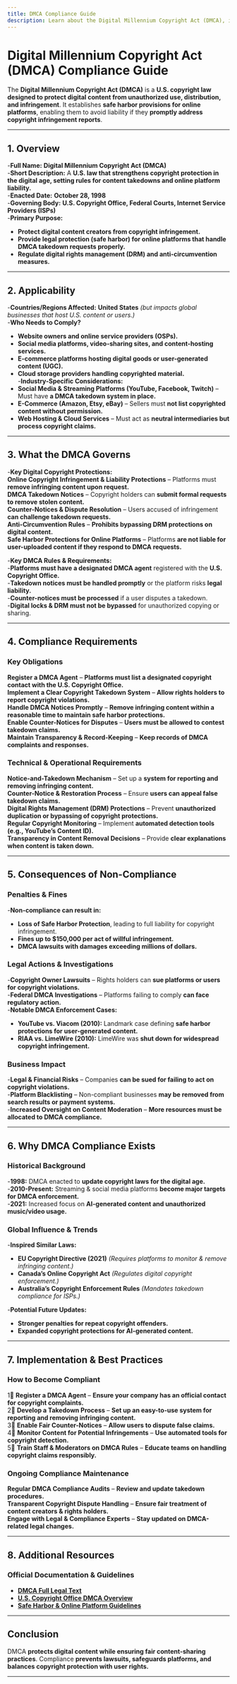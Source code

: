 ```yaml
---
title: DMCA Compliance Guide
description: Learn about the Digital Millennium Copyright Act (DMCA), its requirements, enforcement, and best practices for online copyright protection.
---
```


# **Digital Millennium Copyright Act (DMCA) Compliance Guide**  
The **Digital Millennium Copyright Act (DMCA)** is a **U.S. copyright law designed to protect digital content from unauthorized use, distribution, and infringement**. It establishes **safe harbor provisions for online platforms**, enabling them to avoid liability if they **promptly address copyright infringement reports**.

---

## **1. Overview**
-**Full Name:** **Digital Millennium Copyright Act (DMCA)**  
-**Short Description:** A **U.S. law that strengthens copyright protection in the digital age, setting rules for content takedowns and online platform liability.**  
-**Enacted Date:** **October 28, 1998**  
-**Governing Body:** **U.S. Copyright Office, Federal Courts, Internet Service Providers (ISPs)**  
-**Primary Purpose:**  
  - **Protect digital content creators from copyright infringement.**  
  - **Provide legal protection (safe harbor) for online platforms that handle DMCA takedown requests properly.**  
  - **Regulate digital rights management (DRM) and anti-circumvention measures.**  

---

## **2. Applicability**
-**Countries/Regions Affected:** **United States** *(but impacts global businesses that host U.S. content or users.)*  
-**Who Needs to Comply?**  
  - **Website owners and online service providers (OSPs).**  
  - **Social media platforms, video-sharing sites, and content-hosting services.**  
  - **E-commerce platforms hosting digital goods or user-generated content (UGC).**  
  - **Cloud storage providers handling copyrighted material.**  
-**Industry-Specific Considerations:**  
  - **Social Media & Streaming Platforms (YouTube, Facebook, Twitch)** – Must have **a DMCA takedown system in place.**  
  - **E-Commerce (Amazon, Etsy, eBay)** – Sellers must **not list copyrighted content without permission.**  
  - **Web Hosting & Cloud Services** – Must act as **neutral intermediaries but process copyright claims.**  

---

## **3. What the DMCA Governs**
-**Key Digital Copyright Protections:**  
   **Online Copyright Infringement & Liability Protections** – Platforms must **remove infringing content upon request.**  
   **DMCA Takedown Notices** – Copyright holders can **submit formal requests to remove stolen content.**  
   **Counter-Notices & Dispute Resolution** – Users accused of infringement **can challenge takedown requests.**  
   **Anti-Circumvention Rules** – **Prohibits bypassing DRM protections on digital content.**  
   **Safe Harbor Protections for Online Platforms** – Platforms **are not liable for user-uploaded content if they respond to DMCA requests.**  

-**Key DMCA Rules & Requirements:**  
  -**Platforms must have a designated DMCA agent** registered with the **U.S. Copyright Office.**  
  -**Takedown notices must be handled promptly** or the platform risks **legal liability.**  
  -**Counter-notices must be processed** if a user disputes a takedown.  
  -**Digital locks & DRM must not be bypassed** for unauthorized copying or sharing.  

---

## **4. Compliance Requirements**
### **Key Obligations**
 **Register a DMCA Agent** – **Platforms must list a designated copyright contact with the U.S. Copyright Office.**  
 **Implement a Clear Copyright Takedown System** – **Allow rights holders to report copyright violations.**  
 **Handle DMCA Notices Promptly** – **Remove infringing content within a reasonable time to maintain safe harbor protections.**  
 **Enable Counter-Notices for Disputes** – **Users must be allowed to contest takedown claims.**  
 **Maintain Transparency & Record-Keeping** – **Keep records of DMCA complaints and responses.**  

### **Technical & Operational Requirements**
 **Notice-and-Takedown Mechanism** – Set up a **system for reporting and removing infringing content.**  
 **Counter-Notice & Restoration Process** – Ensure **users can appeal false takedown claims.**  
 **Digital Rights Management (DRM) Protections** – Prevent **unauthorized duplication or bypassing of copyright protections.**  
 **Regular Copyright Monitoring** – Implement **automated detection tools (e.g., YouTube’s Content ID).**  
 **Transparency in Content Removal Decisions** – Provide **clear explanations when content is taken down.**  

---

## **5. Consequences of Non-Compliance**
### **Penalties & Fines**
-**Non-compliance can result in:**  
  - **Loss of Safe Harbor Protection**, leading to full liability for copyright infringement.  
  - **Fines up to $150,000 per act of willful infringement.**  
  - **DMCA lawsuits with damages exceeding millions of dollars.**  

### **Legal Actions & Investigations**
-**Copyright Owner Lawsuits** – Rights holders can **sue platforms or users for copyright violations.**  
-**Federal DMCA Investigations** – Platforms failing to comply **can face regulatory action.**  
-**Notable DMCA Enforcement Cases:**  
  - **YouTube vs. Viacom (2010):** Landmark case defining **safe harbor protections for user-generated content.**  
  - **RIAA vs. LimeWire (2010):** LimeWire was **shut down for widespread copyright infringement.**  

### **Business Impact**
-**Legal & Financial Risks** – Companies **can be sued for failing to act on copyright violations.**  
-**Platform Blacklisting** – Non-compliant businesses **may be removed from search results or payment systems.**  
-**Increased Oversight on Content Moderation** – **More resources must be allocated to DMCA compliance.**  

---

## **6. Why DMCA Compliance Exists**
### **Historical Background**
-**1998:** DMCA enacted to **update copyright laws for the digital age.**  
-**2010-Present:** Streaming & social media platforms **become major targets for DMCA enforcement.**  
-**2021:** Increased focus on **AI-generated content and unauthorized music/video usage.**  

### **Global Influence & Trends**
-**Inspired Similar Laws:**  
  - **EU Copyright Directive (2021)** *(Requires platforms to monitor & remove infringing content.)*  
  - **Canada’s Online Copyright Act** *(Regulates digital copyright enforcement.)*  
  - **Australia’s Copyright Enforcement Rules** *(Mandates takedown compliance for ISPs.)*  

-**Potential Future Updates:**  
  - **Stronger penalties for repeat copyright offenders.**  
  - **Expanded copyright protections for AI-generated content.**  

---

## **7. Implementation & Best Practices**
### **How to Become Compliant**
1⃣ **Register a DMCA Agent** – **Ensure your company has an official contact for copyright complaints.**  
2⃣ **Develop a Takedown Process** – **Set up an easy-to-use system for reporting and removing infringing content.**  
3⃣ **Enable Fair Counter-Notices** – **Allow users to dispute false claims.**  
4⃣ **Monitor Content for Potential Infringements** – **Use automated tools for copyright detection.**  
5⃣ **Train Staff & Moderators on DMCA Rules** – **Educate teams on handling copyright claims responsibly.**  

### **Ongoing Compliance Maintenance**
 **Regular DMCA Compliance Audits** – **Review and update takedown procedures.**  
 **Transparent Copyright Dispute Handling** – **Ensure fair treatment of content creators & rights holders.**  
 **Engage with Legal & Compliance Experts** – **Stay updated on DMCA-related legal changes.**  

---

## **8. Additional Resources**
### **Official Documentation & Guidelines**
- **[ DMCA Full Legal Text](https://www.copyright.gov/legislation/dmca.pdf)**  
- **[ U.S. Copyright Office DMCA Overview](https://www.copyright.gov/dmca/)**  
- **[ Safe Harbor & Online Platform Guidelines](https://www.copyright.gov/onlinesp/)**  

---

## **Conclusion**
DMCA **protects digital content while ensuring fair content-sharing practices**. Compliance **prevents lawsuits, safeguards platforms, and balances copyright protection with user rights.**

---
